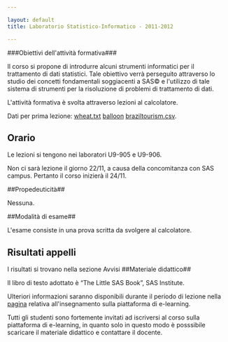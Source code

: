 ```yaml
---

layout: default
title: Laboratorio Statistico-Informatico - 2011-2012

---
```


###Obiettivi dell'attività formativa###

Il corso si propone di introdurre alcuni strumenti informatici per il  trattamento di dati statistici. Tale obiettivo verrà perseguito  attraverso lo studio dei concetti fondamentali soggiacenti a SAS© e  l'utilizzo di tale sistema di strumenti per la risoluzione di problemi  di trattamento di dati.

L'attività formativa è svolta attraverso lezioni al calcolatore.

Dati per prima lezione: <a href="http://www.statistica.unimib.it/%7Edellavedova/didattica/lab_statistico-informatico/Lezione01/wheat.txt">wheat.txt</a> <a href="http://www.statistica.unimib.it/%7Edellavedova/didattica/lab_statistico-informatico/Lezione01/balloon">balloon</a> <a href="http://www.statistica.unimib.it/%7Edellavedova/didattica/lab_statistico-informatico/Lezione01/braziltourism.csv">braziltourism.csv</a>.

## Orario

Le lezioni si tengono nei laboratori U9-905 e U9-906.

Non ci sarà lezione il giorno 22/11, a causa della concomitanza con SAS
campus. Pertanto il corso inizierà il 24/11.

##Propedeuticità##

Nessuna.

##Modalità di esame##

L'esame consiste in una prova scritta da svolgere al calcolatore.


## Risultati appelli

I risultati si trovano nella sezione Avvisi
##Materiale didattico##

Il libro di testo adottato è “The Little SAS Book”, SAS Institute.

Ulteriori informazioni saranno disponibili durante il periodo di lezione nella
[pagina](http://statistica.elearning.unimib.it/course/view.php?id=112) relativa all'insegnamento sulla piattaforma di e-learning.

Tutti gli studenti sono fortemente invitati ad iscriversi al corso sulla  piattaforma di e-learning, in quanto solo in questo modo è posssibile  scaricare il materiale didattico e contattare il docente.
